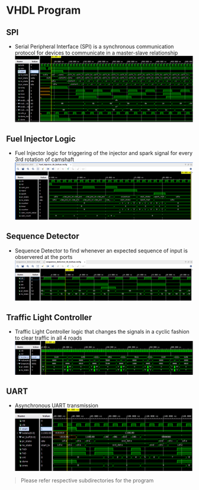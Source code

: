 # VHDL Program
## SPI
- Serial Peripheral Interface (SPI) is a synchronous communication protocol for devices to communicate in a master-slave relationship
![seq_det](https://github.com/deepakravibabu/VHDL/blob/master/SPI/Simulation_Waveform/spi_waveform_output.png)

## Fuel Injector Logic
- Fuel Injector logic for triggering of the injector and spark signal for every 3rd rotation of camshaft
![seq_det](https://github.com/deepakravibabu/VHDL/blob/master/Fuel_Injector/Simulation_Waveform/Fuel_injector.png)

## Sequence Detector
- Sequence Detector to find whenever an expected sequence of input is observered at the ports
![seq_det](https://github.com/deepakravibabu/VHDL/blob/master/Sequence_Detector/Simulation_Waveform/Sequence_detector.png)

## Traffic Light Controller
- Traffic Light Controller logic that changes the signals in a cyclic fashion to clear traffic in all 4 roads
![seq_det](https://github.com/deepakravibabu/VHDL/blob/master/Traffic_Light/Simulation_Waveform/traffic_light_crossroad.png)

## UART
- Asynchronous UART transmission
![seq_det](https://github.com/deepakravibabu/VHDL/blob/master/UART/Simulation_Output/uart_simulation_waveform.png)

> Please refer respective subdirectories for the program
